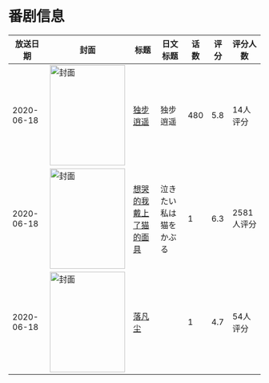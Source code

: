 # 番剧信息

|放送日期|封面|标题|日文标题|话数|评分|评分人数|
|---|---|---|---|---|---|---|
|2020-06-18|<img src="//lain.bgm.tv/pic/cover/c/7c/ba/282743_z5MCQ.jpg" alt="封面" style="width:150px;height:200px;object-fit:cover;">|[独步逍遥](https://bangumi.tv/subject/282743)|独步逍遥|480|5.8|14人评分|
|2020-06-18|<img src="//lain.bgm.tv/pic/cover/c/05/2e/299202_w72ww.jpg" alt="封面" style="width:150px;height:200px;object-fit:cover;">|[想哭的我戴上了猫的面具](https://bangumi.tv/subject/299202)|泣きたい私は猫をかぶる|1|6.3|2581人评分|
|2020-06-18|<img src="//lain.bgm.tv/pic/cover/c/ba/65/317320_BCoax.jpg" alt="封面" style="width:150px;height:200px;object-fit:cover;">|[落凡尘](https://bangumi.tv/subject/317320)||1|4.7|54人评分|
